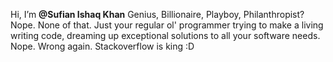 Hi, I’m **@Sufian Ishaq Khan**
Genius, Billionaire, Playboy, Philanthropist? Nope. None of that.
Just your regular ol' programmer trying to make a living writing code, dreaming up exceptional solutions to all your software needs. Nope. Wrong again. Stackoverflow is king :D 
